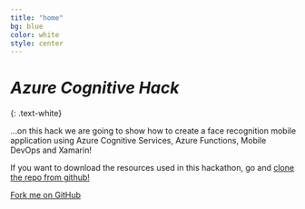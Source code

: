 ```yaml
---
title: "home"
bg: blue
color: white
style: center
---
```


# *Azure Cognitive Hack*
{: .text-white}

<span class="fa-stack subtlecircle" style="font-size:100px; background:rgba(255,255,255,0.1)">
  <i class="fa fa-circle fa-stack-2x text-white"></i>
  <i class="fa fa-cloud fa-stack-1x text-orange"></i>
</span>

…on this hack we are going to show how to create a face recognition mobile application using Azure Cognitive Services, Azure Functions, Mobile DevOps and Xamarin!

If you want to download the resources used in this hackathon, go and [clone the repo from github!](https://github.com/rcervantes/azure-cognitive-hack)

<span id="forkongithub">
  <a href="{{ site.source_link }}" class="bg-blue">
    Fork me on GitHub
  </a>
</span>

